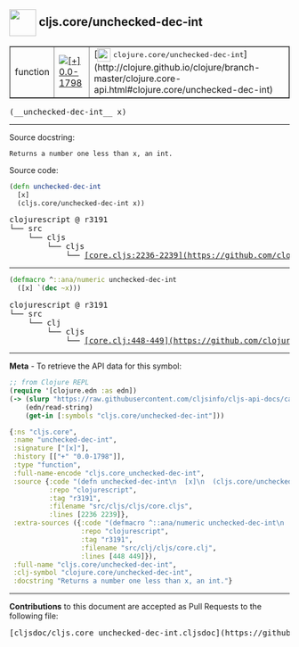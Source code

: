 ## <img width="48px" valign="middle" src="http://i.imgur.com/Hi20huC.png"> cljs.core/unchecked-dec-int

 <table border="1">
<tr>

<td>function</td>
<td><a href="https://github.com/cljsinfo/cljs-api-docs/tree/0.0-1798"><img valign="middle" alt="[+] 0.0-1798" src="https://img.shields.io/badge/+-0.0--1798-lightgrey.svg"></a> </td>
<td>
[<img height="24px" valign="middle" src="http://i.imgur.com/1GjPKvB.png"> <samp>clojure.core/unchecked-dec-int</samp>](http://clojure.github.io/clojure/branch-master/clojure.core-api.html#clojure.core/unchecked-dec-int)
</td>
</tr>
</table>

 <samp>
(__unchecked-dec-int__ x)<br>
</samp>

---




Source docstring:

```
Returns a number one less than x, an int.
```

Source code:

```clj
(defn unchecked-dec-int
  [x]
  (cljs.core/unchecked-dec-int x))
```

 <pre>
clojurescript @ r3191
└── src
    └── cljs
        └── cljs
            └── <ins>[core.cljs:2236-2239](https://github.com/clojure/clojurescript/blob/r3191/src/cljs/cljs/core.cljs#L2236-L2239)</ins>
</pre>


---

```clj
(defmacro ^::ana/numeric unchecked-dec-int
  ([x] `(dec ~x)))
```

 <pre>
clojurescript @ r3191
└── src
    └── clj
        └── cljs
            └── <ins>[core.clj:448-449](https://github.com/clojure/clojurescript/blob/r3191/src/clj/cljs/core.clj#L448-L449)</ins>
</pre>

---

__Meta__ - To retrieve the API data for this symbol:

```clj
;; from Clojure REPL
(require '[clojure.edn :as edn])
(-> (slurp "https://raw.githubusercontent.com/cljsinfo/cljs-api-docs/catalog/cljs-api.edn")
    (edn/read-string)
    (get-in [:symbols "cljs.core/unchecked-dec-int"]))
```

```clj
{:ns "cljs.core",
 :name "unchecked-dec-int",
 :signature ["[x]"],
 :history [["+" "0.0-1798"]],
 :type "function",
 :full-name-encode "cljs.core_unchecked-dec-int",
 :source {:code "(defn unchecked-dec-int\n  [x]\n  (cljs.core/unchecked-dec-int x))",
          :repo "clojurescript",
          :tag "r3191",
          :filename "src/cljs/cljs/core.cljs",
          :lines [2236 2239]},
 :extra-sources ({:code "(defmacro ^::ana/numeric unchecked-dec-int\n  ([x] `(dec ~x)))",
                  :repo "clojurescript",
                  :tag "r3191",
                  :filename "src/clj/cljs/core.clj",
                  :lines [448 449]}),
 :full-name "cljs.core/unchecked-dec-int",
 :clj-symbol "clojure.core/unchecked-dec-int",
 :docstring "Returns a number one less than x, an int."}

```

---

__Contributions__ to this document are accepted as Pull Requests to the following file:

 <pre>
[cljsdoc/cljs.core_unchecked-dec-int.cljsdoc](https://github.com/cljsinfo/cljs-api-docs/blob/master/cljsdoc/cljs.core_unchecked-dec-int.cljsdoc)
</pre>

